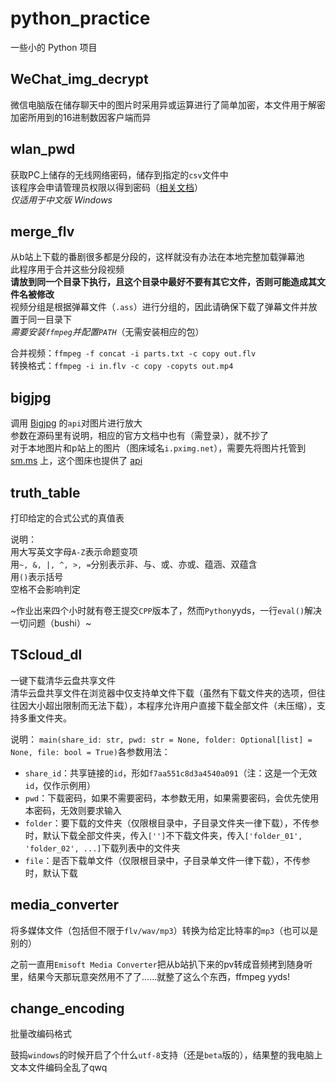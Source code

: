 # python_practice

一些小的 Python 项目

## WeChat_img_decrypt

微信电脑版在储存聊天中的图片时采用异或运算进行了简单加密，本文件用于解密  
加密所用到的16进制数因客户端而异

## wlan_pwd

获取PC上储存的无线网络密码，储存到指定的`csv`文件中  
该程序会申请管理员权限以得到密码（[相关文档](https://docs.microsoft.com/en-us/windows/win32/api/shellapi/nf-shellapi-shellexecutea)）  
*仅适用于中文版 Windows*

## merge_flv

从b站上下载的番剧很多都是分段的，这样就没有办法在本地完整加载弹幕池  
此程序用于合并这些分段视频  
**请放到同一个目录下执行，且这个目录中最好不要有其它文件，否则可能造成其文件名被修改**  
视频分组是根据弹幕文件（`.ass`）进行分组的，因此请确保下载了弹幕文件并放置于同一目录下  
*需要安装`ffmpeg`并配置`PATH`*（无需安装相应的包）

合并视频：`ffmpeg -f concat -i parts.txt -c copy out.flv`  
转换格式：`ffmpeg -i in.flv -c copy -copyts out.mp4`

## bigjpg

调用 [Bigjpg](https://bigjpg.com/) 的`api`对图片进行放大  
参数在源码里有说明，相应的官方文档中也有（需登录），就不抄了  
对于本地图片和p站上的图片（图床域名`i.pximg.net`），需要先将图片托管到 [sm.ms](https://sm.ms/) 上，这个图床也提供了 [api](https://doc.sm.ms/)

## truth_table

打印给定的合式公式的真值表

说明：  
用大写英文字母`A-Z`表示命题变项  
用`~, &, |, ^, >, =`分别表示非、与、或、亦或、蕴涵、双蕴含  
用`()`表示括号  
空格不会影响判定

~作业出来四个小时就有卷王提交`CPP`版本了，然而`Python`yyds，一行`eval()`解决一切问题（bushi）~

## TScloud_dl

一键下载清华云盘共享文件  
清华云盘共享文件在浏览器中仅支持单文件下载（虽然有下载文件夹的选项，但往往因大小超出限制而无法下载），本程序允许用户直接下载全部文件（未压缩），支持多重文件夹。

说明：
`main(share_id: str, pwd: str = None, folder: Optional[list] = None, file: bool = True)`各参数用法：

* `share_id`：共享链接的`id`，形如`f7aa551c8d3a4540a091`（注：这是一个无效`id`，仅作示例用）
* `pwd`：下载密码，如果不需要密码，本参数无用，如果需要密码，会优先使用本密码，无效则要求输入
* `folder`：要下载的文件夹（仅限根目录中，子目录文件夹一律下载），不传参时，默认下载全部文件夹，传入`['']`不下载文件夹，传入`['folder_01', 'folder_02', ...]`下载列表中的文件夹
* `file`：是否下载单文件（仅限根目录中，子目录单文件一律下载），不传参时，默认下载

## media_converter

将多媒体文件（包括但不限于`flv/wav/mp3`）转换为给定比特率的`mp3`（也可以是别的）

之前一直用`Emisoft Media Converter`把从b站扒下来的pv转成音频拷到随身听里，结果今天那玩意突然用不了了......就整了这么个东西，ffmpeg yyds!

## change_encoding

批量改编码格式

鼓捣`windows`的时候开启了个什么`utf-8`支持（还是`beta`版的），结果整的我电脑上文本文件编码全乱了qwq
